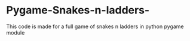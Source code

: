 # Pygame-Snakes-n-ladders-
This code is made for a full game of snakes n ladders in python pygame module
